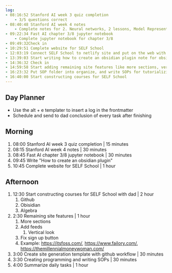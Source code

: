 ```yaml
---
log: 
- 08:16:52 Stanford AI week 3 quiz completion
	- 3/5 questions correct
- 08:40:48 Stanford AI week 4 notes
	- Complete notes for 2. Neural networks, 2 lessons, Model Representation I and II
- 09:22:34 Fast AI chapter 3/8 jupyter notebook
	- Complete jupyter notebook for chapter 3/8
- 09:49:32Check in
- 10:29:51 Complete website for SELF School
- 12:03:19 Connect SELF School to netlify site and put on the web with correct domain
- 13:39:03 Start writing how to create an obsidian plugin note for obsidianmastery
- 14:36:32 Check in
- 14:59:58 Start adding remaining site features like more sections, vertical feeds, from examples list, complete uuistudio template blog tag pagination and generation
- 16:23:32 Put SOP folder into organize, and write SOPs for tutorializing documentation
- 16:40:00 Start constructing courses for SELF School
---
```


## Day Planner
- Use the alt + e templater to insert a log in the frontmatter
- Schedule and send to dad conclusion of every task after finishing

## Morning
1. 08:00 Stanford AI week 3 quiz completion | 15 minutes
2. 08:15 Stanford AI week 4 notes | 30 minutes
3. 08:45 Fast AI chapter 3/8 jupyter notebook | 30 minutes
4. 09:45 Write "How to create an obsidian plugin"
5. 10:45 Complete website for SELF School | 1 hour

## Afternoon
1. 12:30 Start constructing courses for SELF School with dad | 2 hour
	1. Github
	2. Obisidian
	3. Algebra
2. 2:30 Remaining site features | 1 hour
	1. More sections
	2. Add feeds
		1. Vertical look
	3. Fix sign up button
	4. Example: https://itsfoss.com/, https://www.failory.com/, https://themillennialmoneywoman.com/
3. 3:00 Create site generation template with github workflow | 30 minutes
4. 3:30 Creating programming and writing SOPs | 30 minutes
5. 4:00 Summarize daily tasks | 1 hour
